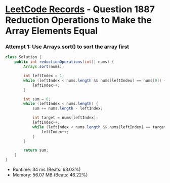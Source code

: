 # [LeetCode Records](../../README.md) - Question 1887 Reduction Operations to Make the Array Elements Equal

### Attempt 1: Use Arrays.sort() to sort the array first
```java
class Solution {
    public int reductionOperations(int[] nums) {
        Arrays.sort(nums);

        int leftIndex = 1;
        while (leftIndex < nums.length && nums[leftIndex] == nums[0]) {
            leftIndex++;
        }

        int sum = 0;
        while (leftIndex < nums.length) {
            sum += nums.length - leftIndex;

            int target = nums[leftIndex];
            leftIndex++;
            while (leftIndex < nums.length && nums[leftIndex] == target) {
                leftIndex++;
            }
        }

        return sum;
    }
}
```
- Runtime: 34 ms (Beats: 63.03%)
- Memory: 56.07 MB (Beats: 46.22%)

<br>

